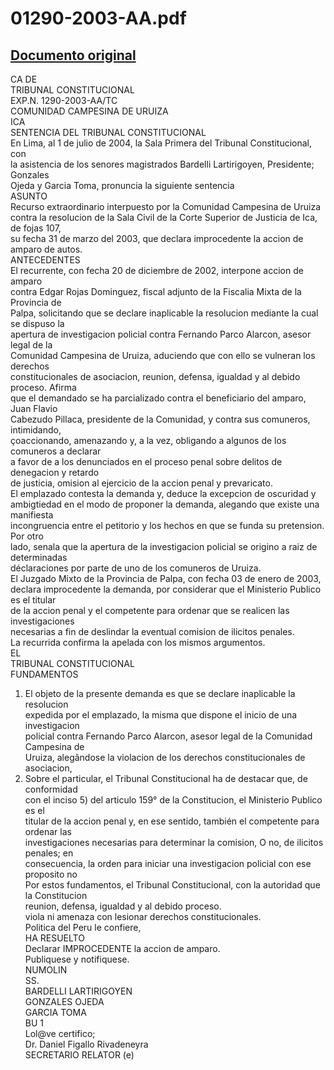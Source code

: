 
01290-2003-AA.pdf
=================
  
[Documento original](https://tc.gob.pe/jurisprudencia/2004/01290-2003-AA.pdf)  
---  
CA DE  
TRIBUNAL CONSTITUCIONAL  
EXP.N. 1290-2003-AA/TC  
COMUNIDAD CAMPESINA DE URUIZA  
ICA  
SENTENCIA DEL TRIBUNAL CONSTITUCIONAL  
En Lima, al 1 de julio de 2004, la Sala Primera del Tribunal Constitucional, con  
la asistencia de los senores magistrados Bardelli Lartirigoyen, Presidente; Gonzales  
Ojeda y Garcia Toma, pronuncia la siguiente sentencia  
ASUNTO  
Recurso extraordinario interpuesto por la Comunidad Campesina de Uruiza  
contra la resolucion de la Sala Civil de la Corte Superior de Justicia de Ica, de fojas 107,  
su fecha 31 de marzo del 2003, que declara improcedente la accion de amparo de autos.  
ANTECEDENTES  
El recurrente, con fecha 20 de diciembre de 2002, interpone accion de amparo  
contra Edgar Rojas Dominguez, fiscal adjunto de la Fiscalia Mixta de la Provincia de  
Palpa, solicitando que se declare inaplicable la resolucion mediante la cual se dispuso la  
apertura de investigacion policial contra Fernando Parco Alarcon, asesor legal de la  
Comunidad Campesina de Uruiza, aduciendo que con ello se vulneran los derechos  
constitucionales de asociacion, reunion, defensa, igualdad y al debido proceso. Afirma  
que el demandado se ha parcializado contra el beneficiario del amparo, Juan Flavio  
Cabezudo Pillaca, presidente de la Comunidad, y contra sus comuneros, intimidando,  
çoaccionando, amenazando y, a la vez, obligando a algunos de los comuneros a declarar  
a favor de a los denunciados en el proceso penal sobre delitos de denegacion y retardo  
de justicia, omision al ejercicio de la accion penal y prevaricato.  
El emplazado contesta la demanda y, deduce la excepcion de oscuridad y  
ambigtiedad en el modo de proponer la demanda, alegando que existe una manifiesta  
incongruencia entre el petitorio y los hechos en que se funda su pretension. Por otro  
lado, senala que la apertura de la investigacion policial se origino a raiz de determinadas  
déclaraciones por parte de uno de los comuneros de Uruiza.  
El Juzgado Mixto de la Provincia de Palpa, con fecha 03 de enero de 2003,  
declara improcedente la demanda, por considerar que el Ministerio Publico es el titular  
de la accion penal y el competente para ordenar que se realicen las investigaciones  
necesarias a fin de deslindar la eventual comision de ilicitos penales.  
La recurrida confirma la apelada con los mismos argumentos.  
EL  
TRIBUNAL CONSTITUCIONAL  
FUNDAMENTOS  
1. El objeto de la presente demanda es que se declare inaplicable la resolucion  
expedida por el emplazado, la misma que dispone el inicio de una investigacion  
policial contra Fernando Parco Alarcon, asesor legal de la Comunidad Campesina de  
Uruiza, alegândose la violacion de los derechos constitucionales de asociacion,  
2. Sobre el particular, el Tribunal Constitucional ha de destacar que, de conformidad  
con el inciso 5) del articulo 159° de la Constitucion, el Ministerio Publico es el  
titular de la accion penal y, en ese sentido, también el competente para ordenar las  
investigaciones necesarias para determinar la comision, O no, de ilicitos penales; en  
consecuencia, la orden para iniciar una investigacion policial con ese proposito no  
Por estos fundamentos, el Tribunal Constitucional, con la autoridad que la Constitucion  
reunion, defensa, igualdad y al debido proceso.  
viola ni amenaza con lesionar derechos constitucionales.  
Politica del Peru le confiere,  
HA RESUELTO  
Declarar IMPROCEDENTE la accion de amparo.  
Publiquese y notifiquese.  
NUMOLIN  
SS.  
BARDELLI LARTIRIGOYEN  
GONZALES OJEDA  
GARCIA TOMA  
BU 1  
Lol@ve certifico;  
Dr. Daniel Figallo Rivadeneyra  
SECRETARIO RELATOR (e)